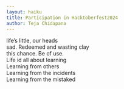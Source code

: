 ```yaml
---
layout: haiku
title: Participation in Hacktoberfest2024
author: Teja Chidapana
---
```


life’s little, our heads <br>
sad. Redeemed and wasting clay <br>
this chance. Be of use. <br>
Life id all about learning <br>
Learning from others <br>
Learning from the incidents <br>
Learning from the mistaked <brgit >